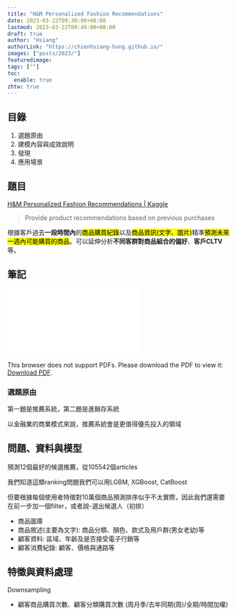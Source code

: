 ```yaml
---
title: "H&M Personalized Fashion Recommendations"
date: 2023-03-22T09:30:00+08:00
lastmod: 2023-03-22T09:49:00+08:00
draft: true
author: "Hsiang"
authorLink: "https://chienhsiang-hung.github.io/"
images: ["posts/2023/"]
featuredimage: 
tags: [""]
toc:
  enable: true
zhtw: true
---
```

## 目錄
1. 選題原由
2. 建模內容與成效說明
3. 發現
4. 應用場景

## 題目
[H&M Personalized Fashion Recommendations | Kaggle](https://www.kaggle.com/competitions/h-and-m-personalized-fashion-recommendations/overview)

> Provide product recommendations based on previous purchases

根據客戶過去**一段時間內**的<mark>商品購買紀錄</mark>以及<mark>商品資訊(文字、圖片)</mark>精準<mark>預測未來一週內可能購買的商品</mark>。可以延伸分析**不同客群對商品組合的偏好**、**客戶CLTV**等。

## 筆記
<object data="H&M%20Personalized%20Fashion%20Recommendations.pdf" type="application/pdf" width="100%" height="600px">
    <embed src="H&M%20Personalized%20Fashion%20Recommendations.pdf">
        <p>This browser does not support PDFs. Please download the PDF to view it: <a href="H&M%20Personalized%20Fashion%20Recommendations.pdf">Download PDF</a>.</p>
    </embed>
</object>

### 選題原由
第一題是推薦系統，第二題是進銷存系統

以金融業的商業模式來說，推薦系統會是更值得優先投入的領域

## 問題、資料與模型
預測12個最好的候選推薦，從105542個articles

我們知道這類ranking問題我們可以用LGBM, XGBoost, CatBoost

但要根據每個使用者特徵對10萬個商品預測排序似乎不太實際，因此我們還需要在前一步加一個filter，或者說-選出候選人（初排）

- 商品圖庫
- 商品敘述(主要為文字): 商品分類、顏色、款式及用戶群(男女老幼)等
- 顧客資料: 區域、年齡及是否接受電子行銷等
- 顧客消費紀錄: 顧客、價格與通路等

## 特徵與資料處理
Downsampling

- 顧客商品購買次數、顧客分類購買次數 (周月季/去年同期(周)/全期/時間加權)
